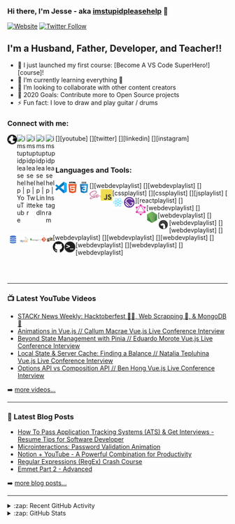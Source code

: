 ### Hi there, I'm Jesse - aka [imstupidpleasehelp][website] 👋

[![Website](https://img.shields.io/website?label=imstupidpleasehelp.com&style=for-the-badge&url=https%3A%2F%2Fimstupidpleasehelp.com)](https://imstupidpleasehelp.com)
[![Twitter Follow](https://img.shields.io/twitter/follow/imstupidpleasehelp?color=1DA1F2&logo=twitter&style=for-the-badge)](https://twitter.com/intent/follow?original_referer=https%3A%2F%2Fgithub.com%2Fimstupidpleasehelp&screen_name=imstupidpleasehelp)

## I'm a Husband, Father, Developer, and Teacher!!

- 🔭 I just launched my first course: [Become A VS Code SuperHero!][course]!
- 🌱 I’m currently learning everything 🤣
- 👯 I’m looking to collaborate with other content creators
- 🥅 2020 Goals: Contribute more to Open Source projects
- ⚡ Fun fact: I love to draw and play guitar / drums

### Connect with me:

[<img align="left" alt="imstupidpleasehelp.com" width="22px" src="https://raw.githubusercontent.com/iconic/open-iconic/master/svg/globe.svg" />][website]
[<img align="left" alt="imstupidpleasehelp | YouTube" width="22px" src="https://cdn.jsdelivr.net/npm/simple-icons@v3/icons/youtube.svg" />][youtube]
[<img align="left" alt="imstupidpleasehelp | Twitter" width="22px" src="https://cdn.jsdelivr.net/npm/simple-icons@v3/icons/twitter.svg" />][twitter]
[<img align="left" alt="imstupidpleasehelp | LinkedIn" width="22px" src="https://cdn.jsdelivr.net/npm/simple-icons@v3/icons/linkedin.svg" />][linkedin]
[<img align="left" alt="imstupidpleasehelp | Instagram" width="22px" src="https://cdn.jsdelivr.net/npm/simple-icons@v3/icons/instagram.svg" />][instagram]

<br />

### Languages and Tools:

[<img align="left" alt="Visual Studio Code" width="26px" src="https://raw.githubusercontent.com/github/explore/80688e429a7d4ef2fca1e82350fe8e3517d3494d/topics/visual-studio-code/visual-studio-code.png" />][webdevplaylist]
[<img align="left" alt="HTML5" width="26px" src="https://raw.githubusercontent.com/github/explore/80688e429a7d4ef2fca1e82350fe8e3517d3494d/topics/html/html.png" />][webdevplaylist]
[<img align="left" alt="CSS3" width="26px" src="https://raw.githubusercontent.com/github/explore/80688e429a7d4ef2fca1e82350fe8e3517d3494d/topics/css/css.png" />][cssplaylist]
[<img align="left" alt="Sass" width="26px" src="https://raw.githubusercontent.com/github/explore/80688e429a7d4ef2fca1e82350fe8e3517d3494d/topics/sass/sass.png" />][cssplaylist]
[<img align="left" alt="JavaScript" width="26px" src="https://raw.githubusercontent.com/github/explore/80688e429a7d4ef2fca1e82350fe8e3517d3494d/topics/javascript/javascript.png" />][jsplaylist]
[<img align="left" alt="React" width="26px" src="https://raw.githubusercontent.com/github/explore/80688e429a7d4ef2fca1e82350fe8e3517d3494d/topics/react/react.png" />][reactplaylist]
[<img align="left" alt="Gatsby" width="26px" src="https://raw.githubusercontent.com/github/explore/e94815998e4e0713912fed477a1f346ec04c3da2/topics/gatsby/gatsby.png" />][webdevplaylist]
[<img align="left" alt="GraphQL" width="26px" src="https://raw.githubusercontent.com/github/explore/80688e429a7d4ef2fca1e82350fe8e3517d3494d/topics/graphql/graphql.png" />][webdevplaylist]
[<img align="left" alt="Node.js" width="26px" src="https://raw.githubusercontent.com/github/explore/80688e429a7d4ef2fca1e82350fe8e3517d3494d/topics/nodejs/nodejs.png" />][webdevplaylist]
[<img align="left" alt="Deno" width="26px" src="https://raw.githubusercontent.com/github/explore/361e2821e2dea67711cde99c9c40ed357061cf27/topics/deno/deno.png" />][webdevplaylist]
[<img align="left" alt="SQL" width="26px" src="https://raw.githubusercontent.com/github/explore/80688e429a7d4ef2fca1e82350fe8e3517d3494d/topics/sql/sql.png" />][webdevplaylist]
[<img align="left" alt="MySQL" width="26px" src="https://raw.githubusercontent.com/github/explore/80688e429a7d4ef2fca1e82350fe8e3517d3494d/topics/mysql/mysql.png" />][webdevplaylist]
[<img align="left" alt="MongoDB" width="26px" src="https://raw.githubusercontent.com/github/explore/80688e429a7d4ef2fca1e82350fe8e3517d3494d/topics/mongodb/mongodb.png" />][webdevplaylist]
[<img align="left" alt="Git" width="26px" src="https://raw.githubusercontent.com/github/explore/80688e429a7d4ef2fca1e82350fe8e3517d3494d/topics/git/git.png" />][webdevplaylist]
[<img align="left" alt="GitHub" width="26px" src="https://raw.githubusercontent.com/github/explore/78df643247d429f6cc873026c0622819ad797942/topics/github/github.png" />][webdevplaylist]
[<img align="left" alt="Terminal" width="26px" src="https://raw.githubusercontent.com/github/explore/80688e429a7d4ef2fca1e82350fe8e3517d3494d/topics/terminal/terminal.png" />][webdevplaylist]

<br />
<br />

---

### 📺 Latest YouTube Videos

<!-- YOUTUBE:START -->
- [STACKr News Weekly: Hacktoberfest 🐱‍💻, Web Scrapping 🔎, & MongoDB 💪](https://www.youtube.com/watch?v=T9JmMNEgpZE)
- [Animations in Vue.js // Callum Macrae Vue.js Live Conference Interview](https://www.youtube.com/watch?v=O2gUILIIYxw)
- [Beyond State Management with Pinia // Eduardo Morote Vue.js Live Conference Interview](https://www.youtube.com/watch?v=BNGAvhCISOw)
- [Local State & Server Cache: Finding a Balance // Natalia Tepluhina Vue.js Live Conference Interview](https://www.youtube.com/watch?v=mtN2bJ60B-4)
- [Options API vs Composition API // Ben Hong Vue.js Live Conference Interview](https://www.youtube.com/watch?v=Sg0HdrcG8pU)
<!-- YOUTUBE:END -->

➡️ [more videos...](https://youtube.com/imstupidpleasehelp)

---

### 📕 Latest Blog Posts

<!-- BLOG-POST-LIST:START -->
- [How To Pass Application Tracking Systems (ATS) & Get Interviews - Resume Tips for Software Developer](https://dev.to/imstupidpleasehelp/how-to-pass-application-tracking-systems-ats-get-interviews-resume-tips-for-software-developer-4bmo)
- [Microinteractions: Password Validation Animation](https://dev.to/imstupidpleasehelp/microinteractions-password-validation-animation-5629)
- [Notion + YouTube - A Powerful Combination for Productivity](https://dev.to/imstupidpleasehelp/notion-youtube-a-powerful-combination-for-productivity-1def)
- [Regular Expressions (RegEx) Crash Course](https://dev.to/imstupidpleasehelp/regular-expressions-regex-crash-course-248n)
- [Emmet Part 2 - Advanced](https://dev.to/imstupidpleasehelp/emmet-part-2-advanced-4c65)
<!-- BLOG-POST-LIST:END -->

➡️ [more blog posts...](https://imstupidpleasehelp.com)

---

<details>
  <summary>:zap: Recent GitHub Activity</summary>
  
<!--START_SECTION:activity-->
1. 🗣 Commented on [#2](https://github.com/imstupidpleasehelp/portfolio-sass/issues/2) in [imstupidpleasehelp/portfolio-sass](https://github.com/imstupidpleasehelp/portfolio-sass)
2. ❗️ Closed issue [#2](https://github.com/imstupidpleasehelp/portfolio-sass/issues/2) in [imstupidpleasehelp/portfolio-sass](https://github.com/imstupidpleasehelp/portfolio-sass)
3. ❌ Closed PR [#11](https://github.com/imstupidpleasehelp/free-developer-resources/pull/11) in [imstupidpleasehelp/free-developer-resources](https://github.com/imstupidpleasehelp/free-developer-resources)
4. 🗣 Commented on [#11](https://github.com/imstupidpleasehelp/free-developer-resources/issues/11) in [imstupidpleasehelp/free-developer-resources](https://github.com/imstupidpleasehelp/free-developer-resources)
5. 🎉 Merged PR [#10](https://github.com/imstupidpleasehelp/free-developer-resources/pull/10) in [imstupidpleasehelp/free-developer-resources](https://github.com/imstupidpleasehelp/free-developer-resources)
<!--END_SECTION:activity-->

</details>

<details>
  <summary>:zap: GitHub Stats</summary>

  <img align="left" alt="imstupidpleasehelp's GitHub Stats" src="https://github-readme-stats.imstupidpleasehelp.vercel.app/api?username=imstupidpleasehelp&show_icons=true&hide_border=true" />

</details>

[website]: https://dylanbozarth.com
